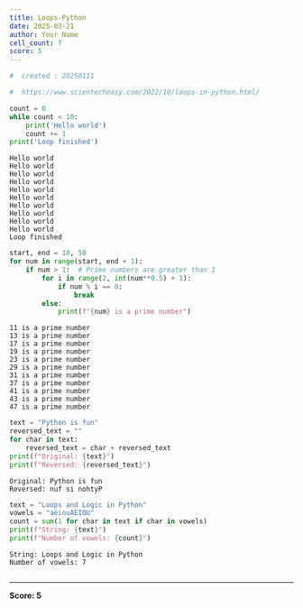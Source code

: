 ```yaml
---
title: Loops-Python
date: 2025-03-21
author: Your Name
cell_count: 7
score: 5
---
```


```python
#  created : 20250111
```


```python
#  https://www.scientecheasy.com/2022/10/loops-in-python.html/
```


```python
count = 0
while count < 10:
    print('Hello world')
    count += 1
print('Loop finished')
```

    Hello world
    Hello world
    Hello world
    Hello world
    Hello world
    Hello world
    Hello world
    Hello world
    Hello world
    Hello world
    Loop finished



```python
start, end = 10, 50
for num in range(start, end + 1):
    if num > 1:  # Prime numbers are greater than 1
        for i in range(2, int(num**0.5) + 1):
            if num % i == 0:
                break
        else:
            print(f"{num} is a prime number")
```

    11 is a prime number
    13 is a prime number
    17 is a prime number
    19 is a prime number
    23 is a prime number
    29 is a prime number
    31 is a prime number
    37 is a prime number
    41 is a prime number
    43 is a prime number
    47 is a prime number



```python
text = "Python is fun"
reversed_text = ""
for char in text:
    reversed_text = char + reversed_text
print(f"Original: {text}")
print(f"Reversed: {reversed_text}")
```

    Original: Python is fun
    Reversed: nuf si nohtyP



```python
text = "Loops and Logic in Python"
vowels = "aeiouAEIOU"
count = sum(1 for char in text if char in vowels)
print(f"String: {text}")
print(f"Number of vowels: {count}")
```

    String: Loops and Logic in Python
    Number of vowels: 7



```python

```


---
**Score: 5**